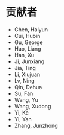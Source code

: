 # 贡献者

- Chen, Haiyun
- Cui, Hubin
- Gu, George
- Hao, Liang
- Han, Xu
- Ji, Junxiang
- Jia, Ting
- Li, Xiujuan
- Lv, Ning
- Qin, Dehua
- Su, Fan
- Wang, Yu
- Wang, Xudong
- Yi, Ke 
- Yi, Yan
- Zhang, Junzhong
